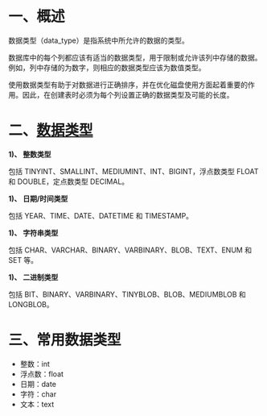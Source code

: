 # 一、概述

数据类型（data_type）是指系统中所允许的数据的类型。

数据库中的每个列都应该有适当的数据类型，用于限制或允许该列中存储的数据。例如，列中存储的为数字，则相应的数据类型应该为数值类型。

使用数据类型有助于对数据进行正确排序，并在优化磁盘使用方面起着重要的作用。因此，在创建表时必须为每个列设置正确的数据类型及可能的长度。

# 二、[数据类型](https://www.runoob.com/mysql/mysql-data-types.html)

**1)、 整数类型**

包括 TINYINT、SMALLINT、MEDIUMINT、INT、BIGINT，浮点数类型 FLOAT 和 DOUBLE，定点数类型 DECIMAL。

**1)、 日期/时间类型**

包括 YEAR、TIME、DATE、DATETIME 和 TIMESTAMP。

**1)、 字符串类型**

包括 CHAR、VARCHAR、BINARY、VARBINARY、BLOB、TEXT、ENUM 和 SET 等。

**1)、 二进制类型**

包括 BIT、BINARY、VARBINARY、TINYBLOB、BLOB、MEDIUMBLOB 和 LONGBLOB。

# 三、常用数据类型

- 整数：int
- 浮点数：float
- 日期：date
- 字符：char
- 文本：text